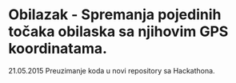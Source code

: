 # Obilazak - Spremanja pojedinih točaka obilaska sa njihovim GPS koordinatama.

21.05.2015 Preuzimanje koda u novi repository sa Hackathona.

